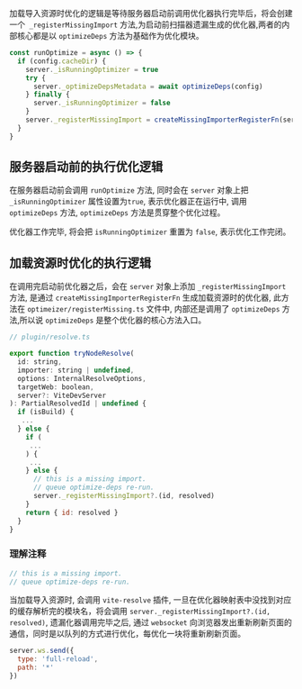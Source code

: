 加载导入资源时优化的逻辑是等待服务器启动前调用优化器执行完毕后，将会创建一个` _registerMissingImport` 方法,为启动前扫描器遗漏生成的优化器,两者的内部核心都是以 `optimizeDeps` 方法为基础作为优化模块。

```js
const runOptimize = async () => {
  if (config.cacheDir) {
    server._isRunningOptimizer = true
    try {
      server._optimizeDepsMetadata = await optimizeDeps(config)
    } finally {
      server._isRunningOptimizer = false
    }
    server._registerMissingImport = createMissingImporterRegisterFn(server)
  }
}
```

## 服务器启动前的执行优化逻辑

在服务器启动前会调用 `runOptimize` 方法, 同时会在 `server` 对象上把 `_isRunningOptimizer` 属性设置为`true`, 表示优化器正在运行中, 调用`optimizeDeps` 方法, `optimizeDeps` 方法是贯穿整个优化过程。

优化器工作完毕, 将会把 `isRunningOptimizer` 重置为 `false`, 表示优化工作完闭。

## 加载资源时优化的执行逻辑

在调用完启动前优化器之后，会在 `server` 对象上添加 `_registerMissingImport` 方法, 是通过 `createMissingImporterRegisterFn` 生成加载资源时的优化器, 此方法在 `optimeizer/registerMissing.ts` 文件中, 内部还是调用了 `optimizeDeps` 方法,所以说 `optimizeDeps` 是整个优化器的核心方法入口。

```js
// plugin/resolve.ts

export function tryNodeResolve(
  id: string,
  importer: string | undefined,
  options: InternalResolveOptions,
  targetWeb: boolean,
  server?: ViteDevServer
): PartialResolvedId | undefined {
  if (isBuild) {
   ...
  } else {
    if (
     ...
    ) {
     ...
    } else {
      // this is a missing import.
      // queue optimize-deps re-run.
      server._registerMissingImport?.(id, resolved)
    }
    return { id: resolved }
  }
}
```
### 理解注释

```js
// this is a missing import.
// queue optimize-deps re-run.
```

当加载导入资源时, 会调用 `vite-resolve` 插件, 一旦在优化器映射表中没找到对应的缓存解析完的模块名，将会调用 `server._registerMissingImport?.(id, resolved)`, 遗漏化器调用完毕之后, 通过 `websocket` 向浏览器发出重新刷新页面的通信，同时是以队列的方式进行优化，每优化一块将重新刷新页面。

```js
server.ws.send({
  type: 'full-reload',
  path: '*'
})
```
